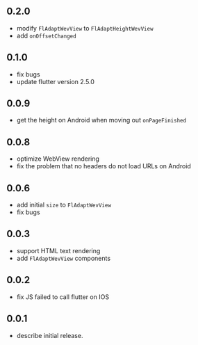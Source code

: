 ## 0.2.0
 * modify `FlAdaptWevView` to `FlAdaptHeightWevView`
 * add `onOffsetChanged`
## 0.1.0
 * fix bugs
 * update flutter version 2.5.0
## 0.0.9
 * get the height on Android when moving out `onPageFinished`
## 0.0.8
 * optimize WebView rendering
 * fix the problem that no headers do not load URLs on Android
## 0.0.6
 * add initial `size` to `FlAdaptWevView`
 * fix bugs
## 0.0.3
 * support HTML text rendering 
 * add `FlAdaptWevView` components
## 0.0.2
 * fix JS failed to call flutter on IOS
## 0.0.1
 * describe initial release.

